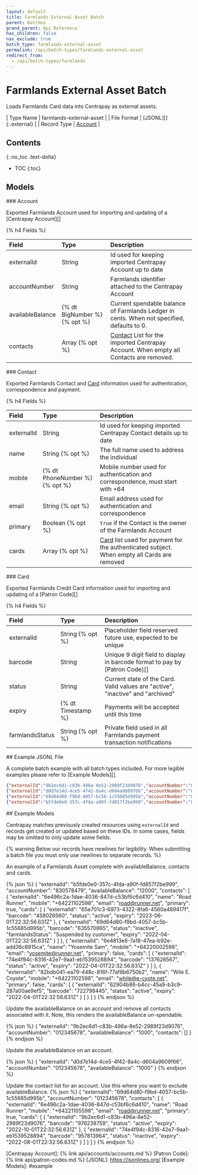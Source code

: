 ```yaml
---
layout: default
title: Farmlands External Asset Batch
parent: Batches
grand_parent: Api Reference
has_children: false
nav_exclude: true
batch_type: farmlands-external-asset
permalink: /api/batch-types/farmlands-external-asset
redirect_from:
  - /api/batch-types/farmlands
---
```


# Farmlands External Asset Batch

Loads Farmlands Card data into Centrapay as external assets.

| Type Name   | farmlands-external-asset |
| File Format | [JSONL][]{:.external}    |
| Record Type | [Account]       |

## Contents
{:.no_toc .text-delta}

* TOC
{:toc}

## Models

<a name="account">
### Account

Exported Farmlands Account used for importing and updating of a [Centrapay Account][]

{% h4 Fields %}

|     Field        |        Type                  |                        Description                        |
| :--------------- | :--------------------------- | :-------------------------------------------------------- |
| externalId       | String                       | Id used for keeping imported Centrapay Account up to date |
| accountNumber    | String                       | Farmlands identifier attached to the Centrapay Account    |
| availableBalance | {% dt BigNumber %} {% opt %} | Current spendable balance of Farmlands Ledger in cents. When not specified, defaults to 0.|
| contacts         | Array {% opt %}              | [Contact][] List for the imported Centrapay Account. When empty all Contacts are removed. |

<a name="contact">
### Contact

Exported Farmlands Contact and [Card][] information used for authentication, correspondence and payment.

{% h4 Fields %}

|   Field    |  Type                          |                            Description                            |
| :--------- | :----------------------------- | :---------------------------------------------------------------- |
| externalId | String                         | Id used for keeping imported Centrapay Contact details up to date |
| name       | String               {% opt %} | The full name used to address the individual                                                   |
| mobile     | {% dt PhoneNumber %} {% opt %} | Mobile number used for authentication and correspondence, must start with +64                  |
| email      | String               {% opt %} | Email address used for authentication and correspondence                                       |
| primary    | Boolean              {% opt %} | `true` if the Contact is the owner of the Farmlands Account                                    |
| cards      | Array                {% opt %} | [Card][] list used for payment for the authenticated subject. When empty all Cards are removed |

<a name="card">
### Card

Exported Farmlands Credit Card information used for importing and updating of a [Patron Code][]

{% h4 Fields %}

|   Field         |        Type        |                                    Description                                     |
| :---------      | :----------------- | :--------------------------------------------------------------------------------- |
| externalId      | String {% opt %}   | Placeholder field reserved future use, expected to be unique                       |
| barcode         | String             | Unique 9 digit field to display in barcode format to pay by [Patron Code][]        |
| status          | String             | Current state of the Card. Valid values are "active", "inactive" and "archived"    |
| expiry          | {% dt Timestamp %} | Payments will be accepted until this time                                          |
| farmlandsStatus | String {% opt %}   | Private field used in all Farmlands payment transaction notifications              |

<a name="jsonl-example">
## Example JSONL File

A complete batch example with all batch types included. For more legible
examples please refer to [Example Models][].

```json
{"externalId":"9b2ec6d1-c83b-496a-8e52-2989f23d9076","accountNumber":"012345678","availableBalance":"1000","contacts":[]}
{"externalId":"d0d7e14d-4ce5-4f42-8a4c-d604a9609f66","accountNumber":"012345678","availableBalance":"1000"}
{"externalId":"69d64d80-f9bd-4057-bc5b-1c55685d995b","accountNumber":"012345678","contacts":[{"externalId":"6e496c2a-1dae-4036-847d-c53bf6c6d410","name":"Road Runner","mobile":"+64221105598","email":"road@runner.net","primary":true,"cards":[{"externalId":"9b2ec6d1-c83b-496a-8e52-2989f23d9076","barcode":"976238759","status":"active","expiry":"2022-10-01T22:32:56.631Z"},{"externalId":"74e4f94c-8316-42e7-9aa1-eb1539528894","barcode":"957813964","status":"inactive","expiry":"2022-08-01T22:32:56.631Z"}]}]}
{"externalId":"b5fde0e0-357c-4fda-a90f-fd857f2be999","accountNumber":"830578479","availableBalance":"12000","contacts":[{"externalId":"6e496c2a-1dae-4036-847d-c53bf6c6d410","name":"Road Runner","mobile":"+64221102598","email":"road@runner.net","primary":true,"cards":[{"externalId":"65e701c3-6973-4322-8fa6-4560a489417f","barcode":"458028560","status":"active","expiry":"2023-06-01T22:32:56.631Z"},{"externalId":"69d64d80-f9bd-4057-bc5b-1c55685d995b","barcode":"635570865","status":"inactive","farmlandsStatus":"Suspended by customer","expiry":"2022-04-01T22:32:56.631Z"}]},{"externalId":"6e4813e6-7a18-47ea-b92e-add36c8815ca","name":"Yosemite Sam","mobile":"+64220002598","email":"yosemite@runner.net","primary":false,"cards":[{"externalId":"74e4f94c-8316-42e7-9aa1-eb1539528894","barcode":"137628567","status":"active","expiry":"2022-04-01T22:32:56.631Z"}]},{"externalId":"82bdb041-ea79-448c-816f-77af8b6750b2","name":"Wile E. Coyote","mobile":"+64221102598","email":"while@e-cyote.net","primary":false,"cards":[{"externalId":"62904b86-b4cc-45a9-b3c9-287a00ae9ef5","barcode":"722798445","status":"active","expiry":"2022-04-01T22:32:56.631Z"}]}]}
```

<a name="example">
## Example Models

Centrapay matches previously created resources using `externalId` and records
get created or updated based on these IDs. In some cases, fields may be omitted
to only update some fields.

{% warning 
  Below our records have newlines for legibility.
  When submitting a batch file you must only use newlines to separate records.
%} 

An example of a Farmlands Asset complete with availableBalance, contacts and cards.

{% json %}
{
  "externalId": "b5fde0e0-357c-4fda-a90f-fd857f2be999",
  "accountNumber": "830578479",
  "availableBalance": "12000",
  "contacts": [
    {
      "externalId": "6e496c2a-1dae-4036-847d-c53bf6c6d410",
      "name": "Road Runner",
      "mobile": "+64221102598",
      "email": "road@runner.net",
      "primary": true,
      "cards": [
        {
          "externalId": "65e701c3-6973-4322-8fa6-4560a489417f",
          "barcode": "458028560",
          "status": "active",
          "expiry": "2023-06-01T22:32:56.631Z"
        },
        {
          "externalId": "69d64d80-f9bd-4057-bc5b-1c55685d995b",
          "barcode": "635570865",
          "status": "inactive",
          "farmlandsStatus": "Suspended by customer",
          "expiry": "2022-04-01T22:32:56.631Z"
        }
      ]
    },
    {
      "externalId": "6e4813e6-7a18-47ea-b92e-add36c8815ca",
      "name": "Yosemite Sam",
      "mobile": "+64220002598",
      "email": "yosemite@runner.net",
      "primary": false,
      "cards": [
        {
          "externalId": "74e4f94c-8316-42e7-9aa1-eb1539528894",
          "barcode": "137628567",
          "status": "active",
          "expiry": "2022-04-01T22:32:56.631Z"
        }
      ]
    },
    {
      "externalId": "82bdb041-ea79-448c-816f-77af8b6750b2",
      "name": "Wile E. Coyote",
      "mobile": "+64221102598",
      "email": "while@e-cyote.net",
      "primary": false,
      "cards": [
        {
          "externalId": "62904b86-b4cc-45a9-b3c9-287a00ae9ef5",
          "barcode": "722798445",
          "status": "active",
          "expiry": "2022-04-01T22:32:56.631Z"
        }
      ]
    }
  ]
}
{% endjson %}

Update the availableBalance on an account and remove all contacts associated
with it. Note, this renders the availableBalance un-spendable.

{% json %}
{
  "externalId": "9b2ec6d1-c83b-496a-8e52-2989f23d9076",
  "accountNumber": "012345678",
  "availableBalance": "1000",
  "contacts": []
}
{% endjson %}

Update the availableBalance on an account.

{% json %}
{
  "externalId": "d0d7e14d-4ce5-4f42-8a4c-d604a9609f66",
  "accountNumber": "012345678",
  "availableBalance": "1000"
}
{% endjson %}

Update the contact list for an account. Use this where you want to exclude availableBalance.
{% json %}
{
  "externalId": "69d64d80-f9bd-4057-bc5b-1c55685d995b",
  "accountNumber": "012345678",
  "contacts": [
    {
      "externalId": "6e496c2a-1dae-4036-847d-c53bf6c6d410",
      "name": "Road Runner",
      "mobile": "+64221105598",
      "email": "road@runner.net",
      "primary": true,
      "cards": [
        {
          "externalId": "9b2ec6d1-c83b-496a-8e52-2989f23d9076",
          "barcode": "976238759",
          "status": "active",
          "expiry": "2022-10-01T22:32:56.631Z"
        },
        {
          "externalId": "74e4f94c-8316-42e7-9aa1-eb1539528894",
          "barcode": "957813964",
          "status": "inactive",
          "expiry": "2022-08-01T22:32:56.631Z"
        }
      ]
    }
  ]
}
{% endjson %}

[Account]: #account
[Contact]: #contact
[Card]: #card
[Centrapay Account]: {% link api/accounts/accounts.md %}
[Patron Code]: {% link api/patron-codes.md %}
[JSONL]: https://jsonlines.org/
[Example Models]: #example
